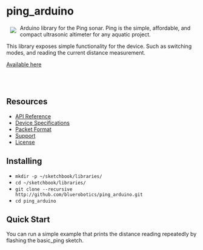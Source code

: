 # ping_arduino

<a href="https://bluerobotics.com">
<img src="https://avatars2.githubusercontent.com/u/7120633?v=3&s=200" align="left" hspace="10" vspace="6">
</a>


Arduino library for the Ping sonar. Ping is the simple, affordable, and compact ultrasonic altimeter for any aquatic project.

This library exposes simple functionality for the device. Such as switching modes, and reading the current distance measurement.

[Available here](http://www.bluerobotics.com/)

<br/>
<br/>

## Resources

* [API Reference](http://github.com/bluerobotics/ping_arduino/blob/master/docs/API.md)
* [Device Specifications](http://www.bluerobotics.com/)
* [Packet Format](http://github.com/bluerobotics/ping-python/blob/master/docs/Format.md)
* [Support](http://docs.bluerobotics.com)
* [License](http://github.com/bluerobotics/ping_arduino/blob/master/LICENSE)

## Installing
* `mkdir -p ~/sketchbook/libraries/`
* `cd ~/sketchbook/libraries/`
* `git clone --recursive http://github.com/bluerobotics/ping_arduino.git`
* `cd ping_arduino`

## Quick Start

You can run a simple example that prints the distance reading repeatedly by flashing the basic_ping sketch.
